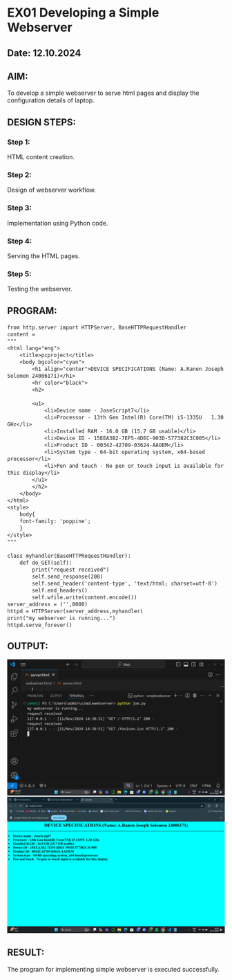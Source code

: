 # EX01 Developing a Simple Webserver
## Date: 12.10.2024

## AIM:
To develop a simple webserver to serve html pages and display the configuration details of laptop.

## DESIGN STEPS:
### Step 1: 
HTML content creation.

### Step 2:
Design of webserver workflow.

### Step 3:
Implementation using Python code.

### Step 4:
Serving the HTML pages.

### Step 5:
Testing the webserver.

## PROGRAM:
```
from http.server import HTTPServer, BaseHTTPRequestHandler
content = 
"""
<html lang="eng">
    <title>pcproject</title>
    <body bgcolor="cyan">
        <h1 align="center">DEVICE SPECIFICATIONS (Name: A.Ranen Joseph Solomon 24006171)</h1>
        <hr color="black">
        <h2>

        <u1>
            <li>Device name - JoseScript7</li>
            <li>Processor - 13th Gen Intel(R) Core(TM) i5-1335U   1.30 GHz</li>
            <li>Installed RAM - 16.0 GB (15.7 GB usable)</li>
            <li>Device ID - 15EEA3B2-7EF5-4DEC-903D-577382C3C005</li>
            <li>Product ID - 00342-42709-03624-AAOEM</li>
            <li>System type - 64-bit operating system, x64-based processor</li>
            <li>Pen and touch - No pen or touch input is available for this display</li>
        </u1>
        </h2>
    </body>
</html>
<style>
    body{
    font-family: 'poppine';
    }
</style>
"""

class myhandler(BaseHTTPRequestHandler):
    def do_GET(self):
        print("request received")
        self.send_response(200)
        self.send_header('content-type', 'text/html; charset=utf-8')
        self.end_headers()
        self.wfile.write(content.encode())
server_address = ('',8000)
httpd = HTTPServer(server_address,myhandler)
print("my webserver is running...")
httpd.serve_forever()
```

## OUTPUT:
![alt text](<Screenshot (4).png>)
![alt text](<Screenshot (3).png>)

## RESULT:
The program for implementing simple webserver is executed successfully.
